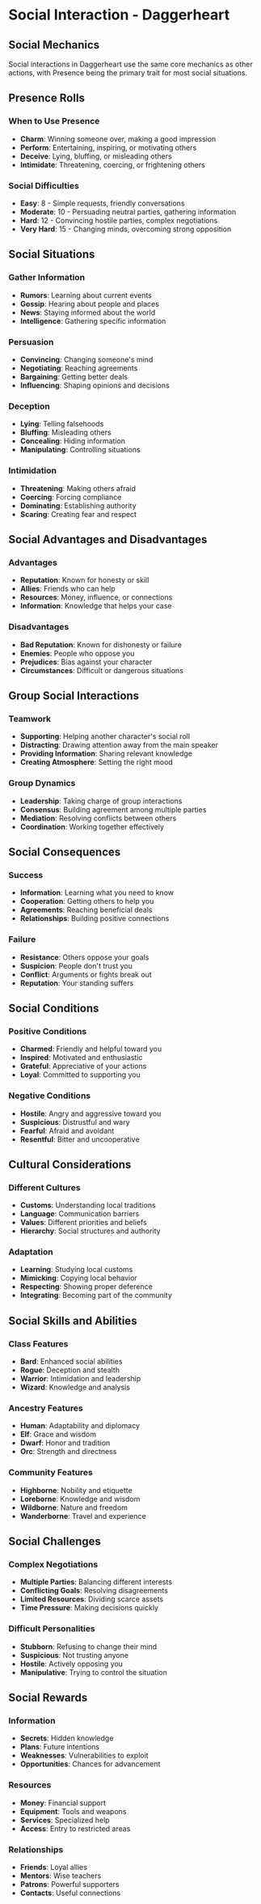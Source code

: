 # Social Interaction - Daggerheart

## Social Mechanics
Social interactions in Daggerheart use the same core mechanics as other actions, with Presence being the primary trait for most social situations.

## Presence Rolls
### When to Use Presence
- **Charm**: Winning someone over, making a good impression
- **Perform**: Entertaining, inspiring, or motivating others
- **Deceive**: Lying, bluffing, or misleading others
- **Intimidate**: Threatening, coercing, or frightening others

### Social Difficulties
- **Easy**: 8 - Simple requests, friendly conversations
- **Moderate**: 10 - Persuading neutral parties, gathering information
- **Hard**: 12 - Convincing hostile parties, complex negotiations
- **Very Hard**: 15 - Changing minds, overcoming strong opposition

## Social Situations
### Gather Information
- **Rumors**: Learning about current events
- **Gossip**: Hearing about people and places
- **News**: Staying informed about the world
- **Intelligence**: Gathering specific information

### Persuasion
- **Convincing**: Changing someone's mind
- **Negotiating**: Reaching agreements
- **Bargaining**: Getting better deals
- **Influencing**: Shaping opinions and decisions

### Deception
- **Lying**: Telling falsehoods
- **Bluffing**: Misleading others
- **Concealing**: Hiding information
- **Manipulating**: Controlling situations

### Intimidation
- **Threatening**: Making others afraid
- **Coercing**: Forcing compliance
- **Dominating**: Establishing authority
- **Scaring**: Creating fear and respect

## Social Advantages and Disadvantages
### Advantages
- **Reputation**: Known for honesty or skill
- **Allies**: Friends who can help
- **Resources**: Money, influence, or connections
- **Information**: Knowledge that helps your case

### Disadvantages
- **Bad Reputation**: Known for dishonesty or failure
- **Enemies**: People who oppose you
- **Prejudices**: Bias against your character
- **Circumstances**: Difficult or dangerous situations

## Group Social Interactions
### Teamwork
- **Supporting**: Helping another character's social roll
- **Distracting**: Drawing attention away from the main speaker
- **Providing Information**: Sharing relevant knowledge
- **Creating Atmosphere**: Setting the right mood

### Group Dynamics
- **Leadership**: Taking charge of group interactions
- **Consensus**: Building agreement among multiple parties
- **Mediation**: Resolving conflicts between others
- **Coordination**: Working together effectively

## Social Consequences
### Success
- **Information**: Learning what you need to know
- **Cooperation**: Getting others to help you
- **Agreements**: Reaching beneficial deals
- **Relationships**: Building positive connections

### Failure
- **Resistance**: Others oppose your goals
- **Suspicion**: People don't trust you
- **Conflict**: Arguments or fights break out
- **Reputation**: Your standing suffers

## Social Conditions
### Positive Conditions
- **Charmed**: Friendly and helpful toward you
- **Inspired**: Motivated and enthusiastic
- **Grateful**: Appreciative of your actions
- **Loyal**: Committed to supporting you

### Negative Conditions
- **Hostile**: Angry and aggressive toward you
- **Suspicious**: Distrustful and wary
- **Fearful**: Afraid and avoidant
- **Resentful**: Bitter and uncooperative

## Cultural Considerations
### Different Cultures
- **Customs**: Understanding local traditions
- **Language**: Communication barriers
- **Values**: Different priorities and beliefs
- **Hierarchy**: Social structures and authority

### Adaptation
- **Learning**: Studying local customs
- **Mimicking**: Copying local behavior
- **Respecting**: Showing proper deference
- **Integrating**: Becoming part of the community

## Social Skills and Abilities
### Class Features
- **Bard**: Enhanced social abilities
- **Rogue**: Deception and stealth
- **Warrior**: Intimidation and leadership
- **Wizard**: Knowledge and analysis

### Ancestry Features
- **Human**: Adaptability and diplomacy
- **Elf**: Grace and wisdom
- **Dwarf**: Honor and tradition
- **Orc**: Strength and directness

### Community Features
- **Highborne**: Nobility and etiquette
- **Loreborne**: Knowledge and wisdom
- **Wildborne**: Nature and freedom
- **Wanderborne**: Travel and experience

## Social Challenges
### Complex Negotiations
- **Multiple Parties**: Balancing different interests
- **Conflicting Goals**: Resolving disagreements
- **Limited Resources**: Dividing scarce assets
- **Time Pressure**: Making decisions quickly

### Difficult Personalities
- **Stubborn**: Refusing to change their mind
- **Suspicious**: Not trusting anyone
- **Hostile**: Actively opposing you
- **Manipulative**: Trying to control the situation

## Social Rewards
### Information
- **Secrets**: Hidden knowledge
- **Plans**: Future intentions
- **Weaknesses**: Vulnerabilities to exploit
- **Opportunities**: Chances for advancement

### Resources
- **Money**: Financial support
- **Equipment**: Tools and weapons
- **Services**: Specialized help
- **Access**: Entry to restricted areas

### Relationships
- **Friends**: Loyal allies
- **Mentors**: Wise teachers
- **Patrons**: Powerful supporters
- **Contacts**: Useful connections
